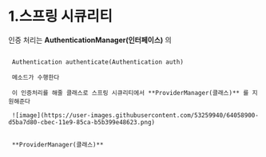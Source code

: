 # 1.스프링 시큐리티

 인증 처리는 **AuthenticationManager(인터페이스)** 의 
 <pre><code>
 Authentication authenticate(Authentication auth) 
 <pre<code>
 메소드가 수행한다  
 
 이 인증처리를 해줄 클래스로 스프링 시큐리티에서 **ProviderManager(클래스)** 를 지원해준다  
 
 ![image](https://user-images.githubusercontent.com/53259940/64058900-d5ba7d80-cbec-11e9-85ca-b5b399e48623.png)
 
 
 **ProviderManager(클래스)** 
